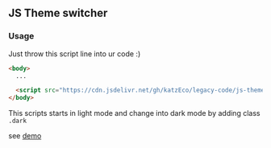 ## JS Theme switcher
### Usage
Just throw this script line into ur code :)

```html
<body>
  ...

  <script src="https://cdn.jsdelivr.net/gh/katzEco/legacy-code/js-theme-switcher/theme.js"></script>
</body>
```

This scripts starts in light mode and change into dark mode by adding class `.dark`

see [demo](./template.html)